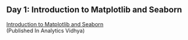 ## Day 1: Introduction to Matplotlib and Seaborn
[Introduction to Matplotlib and Seaborn](https://shubhangagrawal1999.medium.com/getting-started-with-machine-learning-81f34fc6c11e)  
(Published In Analytics Vidhya)
